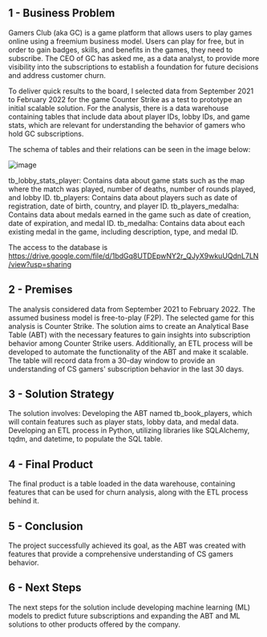 ## 1 - Business Problem

Gamers Club (aka GC) is a game platform that allows users to play games online using a freemium business model. Users can play for free, but in order to gain badges, skills, and benefits in the games, they need to subscribe. The CEO of GC has asked me, as a data analyst, to provide more visibility into the subscriptions to establish a foundation for future decisions and address customer churn.

To deliver quick results to the board, I selected data from September 2021 to February 2022 for the game Counter Strike as a test to prototype an initial scalable solution. For the analysis, there is a data warehouse containing tables that include data about player IDs, lobby IDs, and game stats, which are relevant for understanding the behavior of gamers who hold GC subscriptions.

The schema of tables and their relations can be seen in the image below:

![image](https://github.com/thaleras/gc_project/assets/79552263/aa7fe90b-aa53-4d09-a31a-2b10b0c6546b)

tb_lobby_stats_player: Contains data about game stats such as the map where the match was played, number of deaths, number of rounds played, and lobby ID.
tb_players: Contains data about players such as date of registration, date of birth, country, and player ID.
tb_players_medalha: Contains data about medals earned in the game such as date of creation, date of expiration, and medal ID.
tb_medalha: Contains data about each existing medal in the game, including description, type, and medal ID.

The access to the database is https://drive.google.com/file/d/1bdGq8UTDEpwNY2r_QJyX9wkuUQdnL7LN/view?usp=sharing


## 2 - Premises

The analysis considered data from September 2021 to February 2022.
The assumed business model is free-to-play (F2P).
The selected game for this analysis is Counter Strike.
The solution aims to create an Analytical Base Table (ABT) with the necessary features to gain insights into subscription behavior among Counter Strike users. Additionally, an ETL process will be developed to automate the functionality of the ABT and make it scalable. The table will record data from a 30-day window to provide an understanding of CS gamers' subscription behavior in the last 30 days.

## 3 - Solution Strategy

The solution involves:
Developing the ABT named tb_book_players, which will contain features such as player stats, lobby data, and medal data.
Developing an ETL process in Python, utilizing libraries like SQLAlchemy, tqdm, and datetime, to populate the SQL table.

## 4 - Final Product

The final product is a table loaded in the data warehouse, containing features that can be used for churn analysis, along with the ETL process behind it.

## 5 - Conclusion

The project successfully achieved its goal, as the ABT was created with features that provide a comprehensive understanding of CS gamers behavior.

## 6 - Next Steps

The next steps for the solution include developing machine learning (ML) models to predict future subscriptions and expanding the ABT and ML solutions to other products offered by the company.
